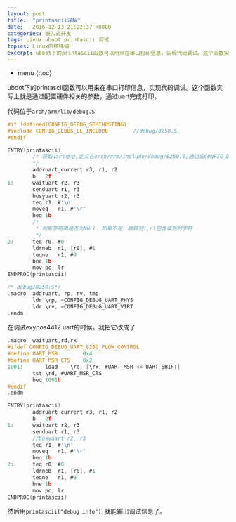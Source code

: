 ```yaml
---
layout: post
title:  "printascii详解"
date:   2016-12-13 21:22:37 +0800
categories: 嵌入式开发
tags: Linux uboot printascii 调试
topics: Linux内核移植
excerpt: uboot下的printascii函数可以用来在串口打印信息，实现代码调试。这个函数实际上就是通过配置硬件相关的参数，通过uart完成打印。
---
```


* menu
{:toc}

uboot下的printascii函数可以用来在串口打印信息，实现代码调试。这个函数实际上就是通过配置硬件相关的参数，通过uart完成打印。

代码位于`arch/arm/lib/debug.S`

```c
#if !defined(CONFIG_DEBUG_SEMIHOSTING)
#include CONFIG_DEBUG_LL_INCLUDE		//debug/8250.S
#endif

ENTRY(printascii)
		/* 获取uart地址,定义在arch/arm/include/debug/8250.S,通过宏CONFIG_DEBUG_LL_INCLUDE包含进来,r3保存uart物理基地址，r1保存虚拟基地址
		*/
		addruart_current r3, r1, r2
		b	2f
1:		waituart r2, r3
		senduart r1, r3
		busyuart r2, r3
		teq	r1, #'\n'
		moveq	r1, #'\r'
		beq	1b
		/*
		 * 判断字符串是否为NULL，如果不是，跳转到1,r1包含读到的字符
		 */
2:		teq	r0, #0
		ldrneb	r1, [r0], #1
		teqne	r1, #0
		bne	1b
		mov	pc, lr
ENDPROC(printascii)

/* debug/8250.S*/
.macro	addruart, rp, rv, tmp
		ldr	\rp, =CONFIG_DEBUG_UART_PHYS
		ldr	\rv, =CONFIG_DEBUG_UART_VIRT
.endm
```

在调试exynos4412 uart的时候，我把它改成了

```c
.macro	waituart,rd,rx
#ifdef CONFIG_DEBUG_UART_8250_FLOW_CONTROL
#define UART_MSR		0x4
#define UART_MSR_CTS	0x2
1001:		load	\rd, [\rx, #UART_MSR << UART_SHIFT]
		tst	\rd, #UART_MSR_CTS
		beq	1001b
#endif
.endm

ENTRY(printascii)
		addruart_current r3, r1, r2
		b	2f
1:		waituart r2, r3
		senduart r1, r3
		//busyuart r2, r3
		teq	r1, #'\n'
		moveq	r1, #'\r'
		beq	1b
2:		teq	r0, #0
		ldrneb	r1, [r0], #1
		teqne	r1, #0
		bne	1b
		mov	pc, lr
ENDPROC(printascii)
```

然后用`printascii("debug info");`就能输出调试信息了。


